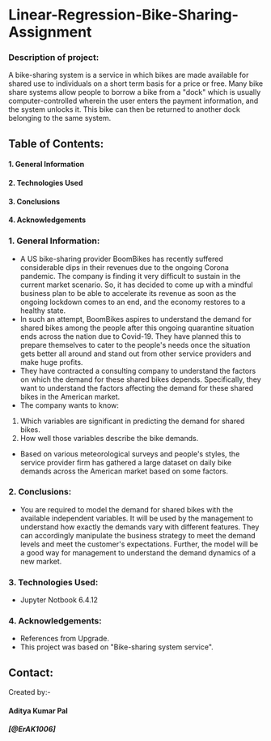 # Linear-Regression-Bike-Sharing-Assignment
### Description of project:
A bike-sharing system is a service in which bikes are made available for shared use to individuals on a short term basis for a price or free. Many bike share systems allow people to borrow a bike from a "dock" which is usually computer-controlled wherein the user enters the payment information, and the system unlocks it. This bike can then be returned to another dock belonging to the same system.

## Table of Contents:
#### 1. General Information
#### 2. Technologies Used
#### 3. Conclusions
#### 4. Acknowledgements

### 1. General Information:
* A US bike-sharing provider BoomBikes has recently suffered considerable dips in their revenues due to the ongoing Corona pandemic. The company is finding it very difficult to sustain in the current market scenario. So, it has decided to come up with a mindful business plan to be able to accelerate its revenue as soon as the ongoing lockdown comes to an end, and the economy restores to a healthy state. 
* In such an attempt, BoomBikes aspires to understand the demand for shared bikes among the people after this ongoing quarantine situation ends across the nation due to Covid-19. They have planned this to prepare themselves to cater to the people's needs once the situation gets better all around and stand out from other service providers and make huge profits.
* They have contracted a consulting company to understand the factors on which the demand for these shared bikes depends. Specifically, they want to understand the factors affecting the demand for these shared bikes in the American market. 
* The company wants to know:
1. Which variables are significant in predicting the demand for shared bikes.
2. How well those variables describe the bike demands.
* Based on various meteorological surveys and people's styles, the service provider firm has gathered a large dataset on daily bike demands across the American market based on some factors. 

### 2. Conclusions:
* You are required to model the demand for shared bikes with the available independent variables. It will be used by the management to understand how exactly the demands vary with different features. They can accordingly manipulate the business strategy to meet the demand levels and meet the customer's expectations. Further, the model will be a good way for management to understand the demand dynamics of a new market.

### 3. Technologies Used:
- Jupyter Notbook 6.4.12

### 4. Acknowledgements:
- References from Upgrade.
- This project was based on "Bike-sharing system service".


## Contact:
Created by:-
#### Aditya Kumar Pal
##### [@ErAK1006]
